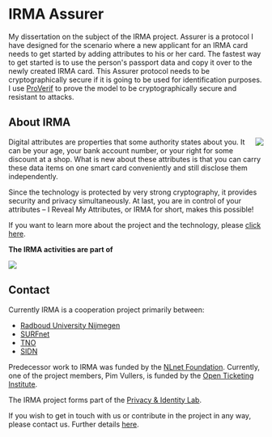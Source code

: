 # IRMA Assurer
My dissertation on the subject of the IRMA project. Assurer is a protocol I have designed for the scenario where a new applicant for an IRMA card needs to get started by adding attributes to his or her card. The fastest way to get started is to use the person's passport data and copy it over to the newly created IRMA card. This Assurer protocol needs to be cryptographically secure if it is going to be used for identification purposes. I use [ProVerif] to prove the model to be cryptographically secure and resistant to attacks.

## About IRMA
<img align="right" src="https://www.irmacard.org/wp-content/uploads/2012/12/IRMA_in_nexus7-150x150.png" />
Digital attributes are properties that some authority states about you. It can be your age, your bank account number, or your right for some discount at a shop. What is new about these attributes is that you can carry these data items on one smart card conveniently and still disclose them independently.

Since the technology is protected by very strong cryptography, it provides security and privacy simultaneously. At last, you are in control of your attributes – I Reveal My Attributes, or IRMA for short, makes this possible!

If you want to learn more about the project and the technology, please [click here].

**The IRMA activities are part of**

<img src="https://www.irmacard.org/wp-content/uploads/2012/07/pi_logo_small.jpg" />

## Contact

Currently IRMA is a cooperation project primarily between:

* [Radboud University Nijmegen]
* [SURFnet]
* [TNO]
* [SIDN]

Predecessor work to IRMA was funded by the [NLnet Foundation]. Currently, one of the project members, Pim Vullers, is funded by the [Open Ticketing Institute].

The IRMA project forms part of the [Privacy & Identity Lab].

If you wish to get in touch with us or contribute in the project in any way, please contact us. Further details [here].

[ProVerif]: http://prosecco.gforge.inria.fr/personal/bblanche/proverif/
[click here]: https://www.irmacard.org/irma
[Radboud University Nijmegen]: http://www.ru.nl/ds/
[SURFnet]: https://www.surf.nl/over-surf/werkmaatschappijen/surfnet
[TNO]: https://www.tno.nl/en/
[SIDN]: https://www.sidn.nl/
[NLnet Foundation]: https://nlnet.nl/
[Open Ticketing Institute]: http://www.openticketing.eu/
[Privacy & Identity Lab]: http://www.pilab.nl/
[here]: https://www.irmacard.org/?page_id=48#08
